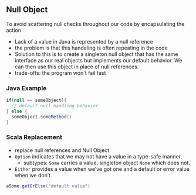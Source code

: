 ## Null Object

To avoid scattering null checks throughout our code by encapsulating the action
 - Lack of a value in Java is represented by a null reference
 - the problem is that this handeling is often repeating in the code
 - Solution to this is to create a singleton null object that has the same interface as our real objects but implements our default behavior. We can then use this object in place of null references.
 - trade-offs: the program won't fail fast
 
### Java Example
 ```java
 if(null == someObject){
   // default null handling behavior
 } else {
   someObject.someMethod()
 }
 ```

### Scala Replacement
 - replace null references and Null Object
 - `Option` indicates that we may not have a value in a type-safe manner.
   - subtypes: `Some` carries a value, singleton object `None` which does not.
 - `Either` provides a value when we’ve got one and a default or error value when we don’t.
 ```scala
 aSome.getOrElse("default value")
 ```
